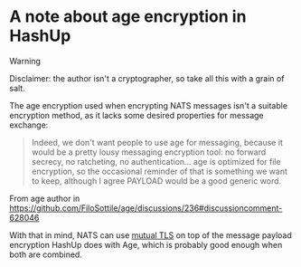 # A note about age encryption in HashUp

> [!WARNING]
> Disclaimer: the author isn't a cryptographer, so take all this with a grain
> of salt.

The age encryption used when encrypting NATS messages isn't a suitable encryption method, as it lacks some desired properties for message exchange:

> Indeed, we don't want people to use age for messaging, because it would be a pretty lousy messaging encryption tool: no forward secrecy, no ratcheting, no authentication... age is optimized for file encryption, so the occasional reminder of that is something we want to keep, although I agree PAYLOAD would be a good generic word.

From age author in https://github.com/FiloSottile/age/discussions/236#discussioncomment-628046

With that in mind, NATS can use [mutual TLS](https://docs.nats.io/running-a-nats-service/configuration/securing_nats/auth_intro/tls_mutual_auth) on top of the message payload encryption HashUp does with Age, which is probably good enough when both are combined.
